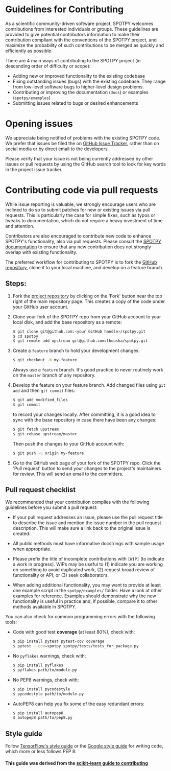# Guidelines for Contributing

As a scientific community-driven software project, SPOTPY welcomes contributions from interested individuals or groups. These guidelines are provided to give potential contributors information to make their contribution compliant with the conventions of the SPOTPY project, and maximize the probability of such contributions to be merged as quickly and efficiently as possible.

There are 4 main ways of contributing to the SPOTPY project (in descending order of difficulty or scope):

* Adding new or improved functionality to the existing codebase
* Fixing outstanding issues (bugs) with the existing codebase. They range from low-level software bugs to higher-level design problems.
* Contributing or improving the documentation (`docs`) or examples (`spotpy/examples`)
* Submitting issues related to bugs or desired enhancements

# Opening issues

We appreciate being notified of problems with the existing SPOTPY code. We prefer that issues be filed the on [GitHub Issue Tracker](https://github.com/thouska/spotpy/issues), rather than on social media or by direct email to the developers.

Please verify that your issue is not being currently addressed by other issues or pull requests by using the GitHub search tool to look for key words in the project issue tracker.

# Contributing code via pull requests

While issue reporting is valuable, we strongly encourage users who are inclined to do so to submit patches for new or existing issues via pull requests. This is particularly the case for simple fixes, such as typos or tweaks to documentation, which do not require a heavy investment of time and attention.

Contributors are also encouraged to contribute new code to enhance SPOTPY's functionality, also via pull requests. Please consult the [SPOTPY documentation](http://fb09-pasig.umwelt.uni-giessen.de/spotpy/) to ensure that any new contribution does not strongly overlap with existing functionality.

The preferred workflow for contributing to SPOTPY is to fork the [GitHub repository](https://github.com/thouska/spotpy/), clone it to your local machine, and develop on a feature branch.

## Steps:

1. Fork the [project repository](https://github.com/thouska/spotpy/) by clicking on the 'Fork' button near the top right of the main repository page. This creates a copy of the code under your GitHub user account.

2. Clone your fork of the SPOTPY repo from your GitHub account to your local disk, and add the base repository as a remote:

   ```bash
   $ git clone git@github.com:<your GitHub handle>/spotpy.git
   $ cd spotpy
   $ git remote add upstream git@github.com:thouska/spotpy.git
   ```

3. Create a ``feature`` branch to hold your development changes:

   ```bash
   $ git checkout -b my-feature
   ```

   Always use a ``feature`` branch. It's good practice to never routinely work on the ``master`` branch of any repository.


4. Develop the feature on your feature branch. Add changed files using ``git add`` and then ``git commit`` files:

   ```bash
   $ git add modified_files
   $ git commit
   ```

   to record your changes locally.
   After committing, it is a good idea to sync with the base repository in case there have been any changes:
   ```bash
   $ git fetch upstream
   $ git rebase upstream/master
   ```

   Then push the changes to your GitHub account with:

   ```bash
   $ git push -u origin my-feature
   ```

5. Go to the GitHub web page of your fork of the SPOTPY repo. Click the 'Pull request' button to send your changes to the project's maintainers for review. This will send an email to the committers.

## Pull request checklist

We recommended that your contribution complies with the following guidelines before you submit a pull request:

*  If your pull request addresses an issue, please use the pull request title to describe the issue and mention the issue number in the pull request description. This will make sure a link back to the original issue is created.

*  All public methods must have informative docstrings with sample usage when appropriate.

*  Please prefix the title of incomplete contributions with `[WIP]` (to indicate a work in progress). WIPs may be useful to (1) indicate you are working on something to avoid duplicated work, (2) request broad review of functionality or API, or (3) seek collaborators.

*  When adding additional functionality, you may want to provide at least one example script in the ``spotpy/examples/`` folder. Have a look at other examples for reference. Examples should demonstrate why the new functionality is useful in practice and, if possible, compare it to other methods available in SPOTPY.

You can also check for common programming errors with the following
tools:

* Code with good test **coverage** (at least 80%), check with:

  ```bash
  $ pip install pytest pytest-cov coverage
  $ pytest --cov=spotpy spotpy/tests/tests_for_package.py
  ```

* No `pyflakes` warnings, check with:

  ```bash
  $ pip install pyflakes
  $ pyflakes path/to/module.py
  ```

* No PEP8 warnings, check with:

  ```bash
  $ pip install pycodestyle
  $ pycodestyle path/to/module.py
  ```

* AutoPEP8 can help you fix some of the easy redundant errors:

  ```bash
  $ pip install autopep8
  $ autopep8 path/to/pep8.py
  ```

## Style guide

Follow [TensorFlow's style guide](https://www.tensorflow.org/versions/master/how_tos/style_guide.html) or the [Google style guide](https://google.github.io/styleguide/pyguide.html) for writing code, which more or less follows PEP 8.


#### This guide was derived from the [scikit-learn guide to contributing](https://github.com/scikit-learn/scikit-learn/blob/master/CONTRIBUTING.md)
